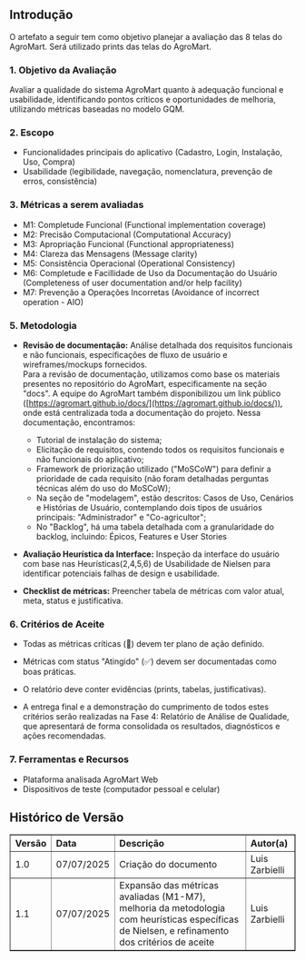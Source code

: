 
## Introdução
O artefato a seguir tem como objetivo planejar a avaliação das 8 telas do AgroMart. Será utilizado prints das telas do AgroMart.

### 1. Objetivo da Avaliação
Avaliar a qualidade do sistema AgroMart quanto à adequação funcional e usabilidade, identificando pontos críticos e oportunidades de melhoria, utilizando métricas baseadas no modelo GQM.

### 2. Escopo
- Funcionalidades principais do aplicativo (Cadastro, Login, Instalação, Uso, Compra)
- Usabilidade (legibilidade, navegação, nomenclatura, prevenção de erros, consistência)

### 3. Métricas a serem avaliadas

- M1: Completude Funcional (Functional implementation coverage)
- M2: Precisão Computacional (Computational Accuracy)
- M3: Apropriação Funcional (Functional appropriateness)
- M4: Clareza das Mensagens (Message clarity)
- M5: Consistência Operacional (Operational Consistency)
- M6: Completude e Facillidade de Uso da Documentação do Usuário (Completeness of user documentation and/or help facility)
- M7: Prevenção a Operações Incorretas (Avoidance of incorrect operation - AIO)


### 5. Metodologia
- **Revisão de documentação:** Análise detalhada dos requisitos funcionais e não funcionais, especificações de fluxo de usuário e wireframes/mockups fornecidos.  
  Para a revisão de documentação, utilizamos como base os materiais presentes no repositório do AgroMart, especificamente na seção "docs". A equipe do AgroMart também disponibilizou um link público ([https://agromart.github.io/docs/](https://agromart.github.io/docs/)), onde está centralizada toda a documentação do projeto. Nessa documentação, encontramos:
  - Tutorial de instalação do sistema;
  - Elicitação de requisitos, contendo todos os requisitos funcionais e não funcionais do aplicativo;
  - Framework de priorização utilizado ("MoSCoW") para definir a prioridade de cada requisito (não foram detalhadas perguntas técnicas além do uso do MoSCoW);
  - Na seção de "modelagem", estão descritos: Casos de Uso, Cenários e Histórias de Usuário, contemplando dois tipos de usuários principais: "Administrador" e "Co-agricultor";
  - No "Backlog", há uma tabela detalhada com a granularidade do backlog, incluindo: Épicos, Features e User Stories
- **Avaliação Heurística da Interface:** Inspeção da interface do usuário com base nas Heurísticas(2,4,5,6) de Usabilidade de Nielsen para identificar potenciais falhas de design e usabilidade.

- **Checklist de métricas:** Preencher tabela de métricas com valor atual, meta, status e justificativa.

### 6. Critérios de Aceite
- Todas as métricas críticas (🔴) devem ter plano de ação definido.
- Métricas com status "Atingido" (✅) devem ser documentadas como boas práticas.
- O relatório deve conter evidências (prints, tabelas, justificativas).

- A entrega final e a demonstração do cumprimento de todos estes critérios serão realizadas na Fase 4: Relatório de Análise de Qualidade, que apresentará de forma consolidada os resultados, diagnósticos e ações recomendadas.

### 7. Ferramentas e Recursos
- Plataforma analisada AgroMart Web
- Dispositivos de teste (computador pessoal e celular)


## Histórico de Versão

<table border="1" style="width:100%; border-collapse: collapse; text-align: left;">
  <thead>
    <tr>
      <th>Versão</th>
      <th>Data</th>
      <th>Descrição</th>
      <th>Autor(a)</th>
    </tr>
  </thead>
  <tbody>
    <tr>
      <td>1.0</td>
      <td>07/07/2025</td>
      <td>Criação do documento</td>
      <td>Luis Zarbielli</td>
    </tr>
    <tr>
      <td>1.1</td>
      <td>07/07/2025</td>
      <td>Expansão das métricas avaliadas (M1-M7), melhoria da metodologia com heurísticas específicas de Nielsen, e refinamento dos critérios de aceite</td>
      <td>Luis Zarbielli</td>
    </tr>
  </tbody>
</table>